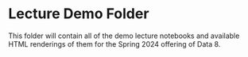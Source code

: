 # Lecture Demo Folder

This folder will contain all of the demo lecture notebooks and available HTML renderings of them for the Spring 2024 offering of Data 8.